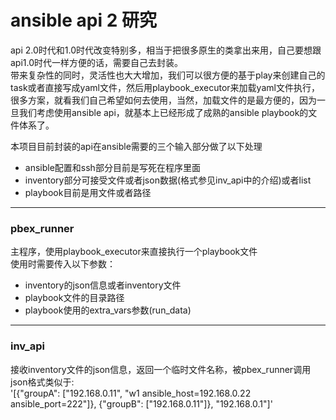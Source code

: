# ansible api 2 研究
api 2.0时代和1.0时代改变特别多，相当于把很多原生的类拿出来用，自己要想跟api1.0时代一样方便的话，需要自己去封装。  
带来复杂性的同时，灵活性也大大增加，我们可以很方便的基于play来创建自己的task或者直接写成yaml文件，然后用playbook_executor来加载yaml文件执行，很多方案，就看我们自己希望如何去使用，当然，加载文件的是最方便的，因为一旦我们考虑使用ansible api，就基本上已经形成了成熟的ansible playbook的文件体系了。  

本项目目前封装的api在ansible需要的三个输入部分做了以下处理
- ansible配置和ssh部分目前是写死在程序里面
- inventory部分可接受文件或者json数据(格式参见inv_api中的介绍)或者list
- playbook目前是用文件或者路径

---

### pbex_runner
主程序，使用playbook_executor来直接执行一个playbook文件  
使用时需要传入以下参数：
- inventory的json信息或者inventory文件
- playbook文件的目录路径
- playbook使用的extra_vars参数(run_data)

---

### inv_api
接收inventory文件的json信息，返回一个临时文件名称，被pbex_runner调用  
json格式类似于:  
'[{"groupA": ["192.168.0.11", "w1 ansible_host=192.168.0.22 ansible_port=222"]}, {"groupB": ["192.168.0.11"]}, "192.168.0.1"]'
